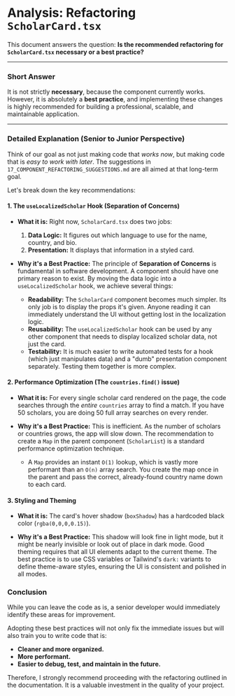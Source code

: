 # Analysis: Refactoring `ScholarCard.tsx`

This document answers the question: **Is the recommended refactoring for `ScholarCard.tsx` necessary or a best practice?**

---

### Short Answer

It is not strictly **necessary**, because the component currently works. However, it is absolutely a **best practice**, and implementing these changes is highly recommended for building a professional, scalable, and maintainable application.

---

### Detailed Explanation (Senior to Junior Perspective)

Think of our goal as not just making code that *works now*, but making code that is *easy to work with later*. The suggestions in `17_COMPONENT_REFACTORING_SUGGESTIONS.md` are all aimed at that long-term goal.

Let's break down the key recommendations:

#### 1. The `useLocalizedScholar` Hook (Separation of Concerns)

*   **What it is:** Right now, `ScholarCard.tsx` does two jobs:
    1.  **Data Logic:** It figures out which language to use for the name, country, and bio.
    2.  **Presentation:** It displays that information in a styled card.

*   **Why it's a Best Practice:** The principle of **Separation of Concerns** is fundamental in software development. A component should have one primary reason to exist. By moving the data logic into a `useLocalizedScholar` hook, we achieve several things:
    *   **Readability:** The `ScholarCard` component becomes much simpler. Its only job is to display the props it's given. Anyone reading it can immediately understand the UI without getting lost in the localization logic.
    *   **Reusability:** The `useLocalizedScholar` hook can be used by any other component that needs to display localized scholar data, not just the card.
    *   **Testability:** It is much easier to write automated tests for a hook (which just manipulates data) and a "dumb" presentation component separately. Testing them together is more complex.

#### 2. Performance Optimization (The `countries.find()` issue)

*   **What it is:** For every single scholar card rendered on the page, the code searches through the *entire* `countries` array to find a match. If you have 50 scholars, you are doing 50 full array searches on every render.

*   **Why it's a Best Practice:** This is inefficient. As the number of scholars or countries grows, the app will slow down. The recommendation to create a `Map` in the parent component (`ScholarList`) is a standard performance optimization technique.
    *   A `Map` provides an instant `O(1)` lookup, which is vastly more performant than an `O(n)` array search. You create the map once in the parent and pass the correct, already-found country name down to each card.

#### 3. Styling and Theming

*   **What it is:** The card's hover shadow (`boxShadow`) has a hardcoded black color (`rgba(0,0,0,0.15)`).

*   **Why it's a Best Practice:** This shadow will look fine in light mode, but it might be nearly invisible or look out of place in dark mode. Good theming requires that all UI elements adapt to the current theme. The best practice is to use CSS variables or Tailwind's `dark:` variants to define theme-aware styles, ensuring the UI is consistent and polished in all modes.

### Conclusion

While you can leave the code as is, a senior developer would immediately identify these areas for improvement.

Adopting these best practices will not only fix the immediate issues but will also train you to write code that is:
-   **Cleaner and more organized.**
-   **More performant.**
-   **Easier to debug, test, and maintain in the future.**

Therefore, I strongly recommend proceeding with the refactoring outlined in the documentation. It is a valuable investment in the quality of your project.
